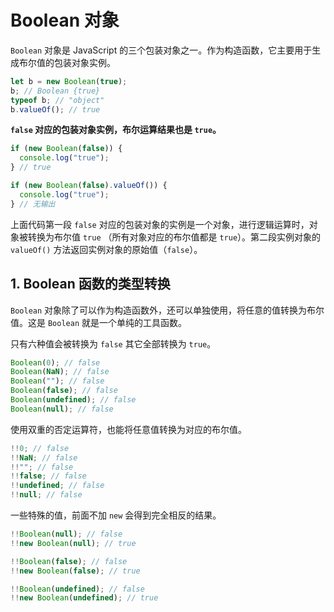 # Boolean 对象

`Boolean` 对象是 JavaScript 的三个包装对象之一。作为构造函数，它主要用于生成布尔值的包装对象实例。

```javascript
let b = new Boolean(true);
b; // Boolean {true}
typeof b; // "object"
b.valueOf(); // true
```

**`false` 对应的包装对象实例，布尔运算结果也是 `true`。**

```javascript
if (new Boolean(false)) {
  console.log("true");
} // true

if (new Boolean(false).valueOf()) {
  console.log("true");
} // 无输出
```

上面代码第一段 `false` 对应的包装对象的实例是一个对象，进行逻辑运算时，对象被转换为布尔值 `true` （所有对象对应的布尔值都是 `true`）。第二段实例对象的 `valueOf()` 方法返回实例对象的原始值（`false`）。

## 1. Boolean 函数的类型转换

`Boolean` 对象除了可以作为构造函数外，还可以单独使用，将任意的值转换为布尔值。这是 `Boolean` 就是一个单纯的工具函数。

只有六种值会被转换为 `false` 其它全部转换为 `true`。

```javascript
Boolean(0); // false
Boolean(NaN); // false
Boolean(""); // false
Boolean(false); // false
Boolean(undefined); // false
Boolean(null); // false
```

使用双重的否定运算符，也能将任意值转换为对应的布尔值。

```javascript
!!0; // false
!!NaN; // false
!!""; // false
!!false; // false
!!undefined; // false
!!null; // false
```

一些特殊的值，前面不加 `new` 会得到完全相反的结果。

```javascript
!!Boolean(null); // false
!!new Boolean(null); // true

!!Boolean(false); // false
!!new Boolean(false); // true

!!Boolean(undefined); // false
!!new Boolean(undefined); // true
```
